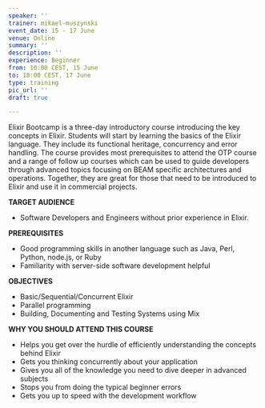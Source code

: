 ```yaml
---
speaker: ''
trainer: mikael-muszynski
event_date: 15 - 17 June
venue: Online
summary: ''
description: ''
experience: Beginner
from: 10:00 CEST, 15 June
to: 18:00 CEST, 17 June
type: training
pic_url: ''
draft: true

---
```

Elixir Bootcamp is a three-day introductory course introducing the key concepts in Elixir. Students will start by learning the basics of the Elixir language. They include its functional heritage, concurrency and error handling. The course provides most prerequisites to attend the OTP course and a range of follow up courses which can be used to guide developers through advanced topics focusing on BEAM specific architectures and operations. Together, they are great for those that need to be introduced to Elixir and use it in commercial projects.

**TARGET AUDIENCE**

* Software Developers and Engineers without prior experience in Elixir.

  
**PREREQUISITES**

* Good programming skills in another language such as Java, Perl, Python, node.js, or Ruby
* Familiarity with server-side software development helpful

**OBJECTIVES**

* Basic/Sequential/Concurrent Elixir
* Parallel programming
* Building, Documenting and Testing Systems using Mix

**WHY YOU SHOULD ATTEND THIS COURSE**

* Helps you get over the hurdle of efficiently understanding the concepts behind Elixir
* Gets you thinking concurrently about your application
* Gives you all of the knowledge you need to dive deeper in advanced subjects
* Stops you from doing the typical beginner errors
* Gets you up to speed with the development workflow